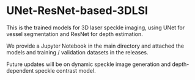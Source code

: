 # UNet-ResNet-based-3DLSI
This is the trained models for 3D laser speckle imaging, using UNet for vessel segmentation and ResNet for depth estimation.

We provide a Jupyter Notebook in the main directory and attached the models and training / validation datasets in the releases.

Future updates will be on dynamic speckle image generation and depth-dependent speckle contrast model.
